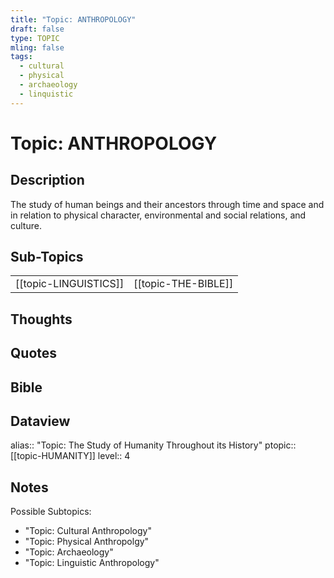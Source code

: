 ```yaml
---
title: "Topic: ANTHROPOLOGY"
draft: false
type: TOPIC
mling: false
tags:
  - cultural
  - physical
  - archaeology
  - linquistic
---
```

# Topic: ANTHROPOLOGY

## Description
The study of human beings and their ancestors through time and space and in relation to physical character, environmental and social relations, and culture.

## Sub-Topics
|     |     |
| --- | --- |
| [[topic-LINGUISTICS]] | [[topic-THE-BIBLE]] |

## Thoughts

## Quotes

## Bible

## Dataview
alias:: "Topic: The Study of Humanity Throughout its History"
ptopic:: [[topic-HUMANITY]]
level:: 4


## Notes
Possible Subtopics:
- "Topic: Cultural Anthropology"
- "Topic: Physical Anthropolgy"
- "Topic: Archaeology"
- "Topic: Linguistic Anthropology"

